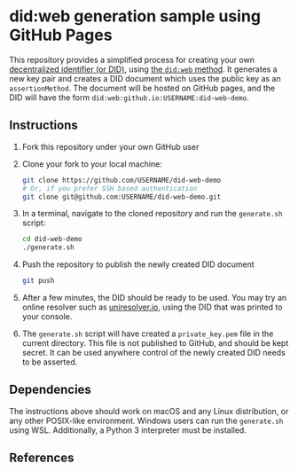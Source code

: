 # did:web generation sample using GitHub Pages

This repository provides a simplified process for creating your own
[decentralized identifier (or DID)](did-core), using [the `did:web`
method](did-method-web). It generates a new key pair and creates a DID
document which uses the public key as an `assertionMethod`. The document will
be hosted on GitHub pages, and the DID will have the form
`did:web:github.io:USERNAME:did-web-demo`.

## Instructions
1. Fork this repository under your own GitHub user

2. Clone your fork to your local machine:
   ```sh
   git clone https://github.com/USERNAME/did-web-demo
   # Or, if you prefer SSH based authentication
   git clone git@github.com:USERNAME/did-web-demo.git
   ```

3. In a terminal, navigate to the cloned repository and run the `generate.sh` script:
   ```sh
   cd did-web-demo
   ./generate.sh
   ```

4. Push the repository to publish the newly created DID document
   ```sh
   git push
   ```

5. After a few minutes, the DID should be ready to be used. You may try an
   online resolver such as [uniresolver.io][uniresolver], using the DID that was
   printed to your console.

6. The `generate.sh` script will have created a `private_key.pem` file in the
   current directory. This file is not published to GitHub, and should be kept
   secret. It can be used anywhere control of the newly created DID needs to be
   asserted.

## Dependencies

The instructions above should work on macOS and any Linux distribution, or any
other POSIX-like environment. Windows users can run the `generate.sh` using
WSL. Additionally, a Python 3 interpreter must be installed.

## References
[did-core]: https://www.w3.org/TR/did-core/
[did-method-web]: https://w3c-ccg.github.io/did-method-web/
[uniresolver]: https://dev.uniresolver.io/
